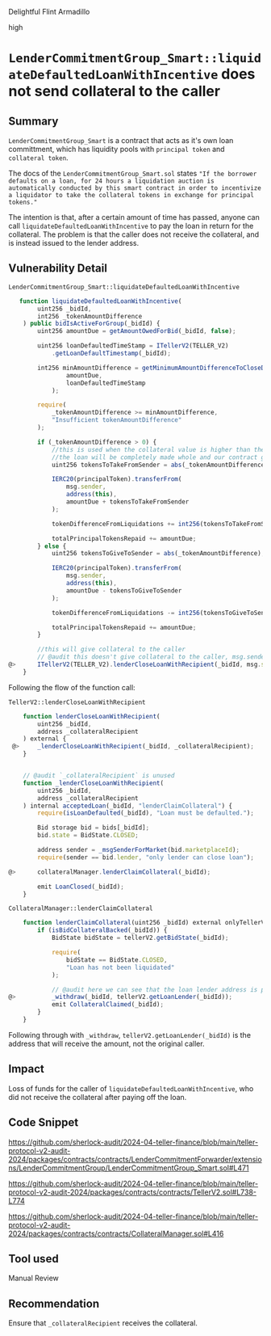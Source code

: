 Delightful Flint Armadillo

high

# `LenderCommitmentGroup_Smart::liquidateDefaultedLoanWithIncentive` does not send collateral to the caller

## Summary
`LenderCommitmentGroup_Smart` is a contract that acts as it's own loan committment, which has liquidity pools with `principal token` and `collateral token`. 

The docs of the `LenderCommitmentGroup_Smart.sol` states `"If the borrower defaults on a loan, for 24 hours a liquidation auction is automatically conducted by this smart contract in order to incentivize a liquidator to take the collateral tokens in exchange for principal tokens."`

The intention is that, after a certain amount of time has passed, anyone can call `liquidateDefaultedLoanWithIncentive` to pay the loan in return for the collateral. The problem is that the caller does not receive the collateral, and is instead issued to the lender address.

## Vulnerability Detail

`LenderCommitmentGroup_Smart::liquidateDefaultedLoanWithIncentive`
```javascript
   function liquidateDefaultedLoanWithIncentive(
        uint256 _bidId,
        int256 _tokenAmountDifference
    ) public bidIsActiveForGroup(_bidId) {
        uint256 amountDue = getAmountOwedForBid(_bidId, false);

        uint256 loanDefaultedTimeStamp = ITellerV2(TELLER_V2)
            .getLoanDefaultTimestamp(_bidId);

        int256 minAmountDifference = getMinimumAmountDifferenceToCloseDefaultedLoan(
                amountDue,
                loanDefaultedTimeStamp
            );

        require(
            _tokenAmountDifference >= minAmountDifference,
            "Insufficient tokenAmountDifference"
        );

        if (_tokenAmountDifference > 0) {
            //this is used when the collateral value is higher than the principal (rare)
            //the loan will be completely made whole and our contract gets extra funds too
            uint256 tokensToTakeFromSender = abs(_tokenAmountDifference);

            IERC20(principalToken).transferFrom(
                msg.sender,
                address(this),
                amountDue + tokensToTakeFromSender
            );

            tokenDifferenceFromLiquidations += int256(tokensToTakeFromSender);

            totalPrincipalTokensRepaid += amountDue;
        } else {
            uint256 tokensToGiveToSender = abs(_tokenAmountDifference);

            IERC20(principalToken).transferFrom(
                msg.sender,
                address(this),
                amountDue - tokensToGiveToSender
            );

            tokenDifferenceFromLiquidations -= int256(tokensToGiveToSender);

            totalPrincipalTokensRepaid += amountDue;
        }

        //this will give collateral to the caller
        // @audit this doesn't give collateral to the caller, msg.sender is unused
@>      ITellerV2(TELLER_V2).lenderCloseLoanWithRecipient(_bidId, msg.sender);
    }
```

Following the flow of the function call:

`TellerV2::lenderCloseLoanWithRecipient`
```javascript
    function lenderCloseLoanWithRecipient(
        uint256 _bidId,
        address _collateralRecipient
    ) external {
 @>     _lenderCloseLoanWithRecipient(_bidId, _collateralRecipient);
    }


    // @audit `_collateralRecipient` is unused
    function _lenderCloseLoanWithRecipient(
        uint256 _bidId,
        address _collateralRecipient
    ) internal acceptedLoan(_bidId, "lenderClaimCollateral") {
        require(isLoanDefaulted(_bidId), "Loan must be defaulted.");

        Bid storage bid = bids[_bidId];
        bid.state = BidState.CLOSED;

        address sender = _msgSenderForMarket(bid.marketplaceId);
        require(sender == bid.lender, "only lender can close loan");

@>      collateralManager.lenderClaimCollateral(_bidId);

        emit LoanClosed(_bidId);
    }
```

`CollateralManager::lenderClaimCollateral`
```javascript
    function lenderClaimCollateral(uint256 _bidId) external onlyTellerV2 {
        if (isBidCollateralBacked(_bidId)) {
            BidState bidState = tellerV2.getBidState(_bidId);

            require(
                bidState == BidState.CLOSED,
                "Loan has not been liquidated"
            );

            // @audit here we can see that the loan lender address is passed for the withdrawal amount
@>          _withdraw(_bidId, tellerV2.getLoanLender(_bidId));
            emit CollateralClaimed(_bidId);
        }
    }
```

Following through with `_withdraw`, `tellerV2.getLoanLender(_bidId)` is the address that will receive the amount, not the original caller.

## Impact
Loss of funds for the caller of `liquidateDefaultedLoanWithIncentive`, who did not receive the collateral after paying off the loan.

## Code Snippet
https://github.com/sherlock-audit/2024-04-teller-finance/blob/main/teller-protocol-v2-audit-2024/packages/contracts/contracts/LenderCommitmentForwarder/extensions/LenderCommitmentGroup/LenderCommitmentGroup_Smart.sol#L471

https://github.com/sherlock-audit/2024-04-teller-finance/blob/main/teller-protocol-v2-audit-2024/packages/contracts/contracts/TellerV2.sol#L738-L774

https://github.com/sherlock-audit/2024-04-teller-finance/blob/main/teller-protocol-v2-audit-2024/packages/contracts/contracts/CollateralManager.sol#L416

## Tool used
Manual Review

## Recommendation
Ensure that `_collateralRecipient` receives the collateral.
